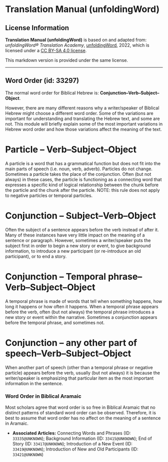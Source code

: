 # Translation Manual (unfoldingWord)

## License Information

**Translation Manual (unfoldingWord)** is based on and adapted from: _unfoldingWord® Translation Academy_, [unfoldingWord](https://unfoldingword.org/utw), 2022, which is licensed under a [CC BY-SA 4.0 license](https://creativecommons.org/licenses/by-sa/4.0/legalcode.en).

This markdown version is provided under the same license.



--------------------------------

## Word Order (id: 33297)

The normal word order for Biblical Hebrew is: **Conjunction–Verb–Subject–Object**.

However, there are many different reasons why a writer/speaker of Biblical Hebrew might choose a different word order. Some of the variations are important for understanding and translating the Hebrew text, and some are not. This module will briefly explain some of the most important variations in Hebrew word order and how those variations affect the meaning of the text.

**Particle** – Verb–Subject–Object
==================================

A particle is a word that has a grammatical function but does not fit into the main parts of speech (i.e. noun, verb, adverb). Particles do not change. Sometimes a particle takes the place of the conjunction. Often (but not always) in these cases, the particle is functioning as a connecting word that expresses a specific kind of logical relationship between the chunk before the particle and the chunk after the particle. NOTE: this rule does not apply to negative particles or temporal particles.

Conjunction – **Subject**–Verb–Object
=====================================

Often the subject of a sentence appears before the verb instead of after it. Many of these instances have very little impact on the meaning of a sentence or paragraph. However, sometimes a writer/speaker puts the subject first in order to begin a new story or event, to give background information, to introduce a new participant (or re\-introduce an old participant), or to end a story.

Conjunction – **Temporal phrase**–Verb–Subject–Object
=====================================================

A temporal phrase is made of words that tell when something happens, how long it happens or how often it happens. When a temporal phrase appears before the verb, often (but not always) the temporal phrase introduces a new story or event within the narrative. Sometimes a conjunction appears before the temporal phrase, and sometimes not.

Conjunction – **any other part of speech**–Verb–Subject–Object
==============================================================

When another part of speech (other than a temporal phrase or negative particle) appears before the verb, usually (but not always) it is because the writer/speaker is emphasizing that particular item as the most important information in the sentence.

### Word Order in Biblical Aramaic

Most scholars agree that word order is so free in Biblical Aramaic that no distinct patterns of standard word order can be observed. Therefore, it is best to assume that word order has no affect on the meaning of a sentence in Aramaic.

* **Associated Articles:** Connecting Words and Phrases (ID: `33335@UNKNOWN`); Background Information (ID: `33415@UNKNOWN`); End of Story (ID: `33417@UNKNOWN`); Introduction of a New Event (ID: `33419@UNKNOWN`); Introduction of New and Old Participants (ID: `33421@UNKNOWN`)

